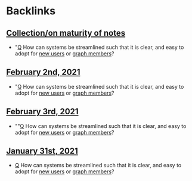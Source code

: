 
# Backlinks
## [Collection/on maturity of notes](<Collection/on maturity of notes.md>)
- "[Q](<Q.md>) How can systems be streamlined such that it is clear, and easy to adopt for [new users](<new users.md>) or [graph members](<graph members.md>)?

## [February 2nd, 2021](<February 2nd, 2021.md>)
- "[Q](<Q.md>) How can systems be streamlined such that it is clear, and easy to adopt for [new users](<new users.md>) or [graph members](<graph members.md>)?

## [February 3rd, 2021](<February 3rd, 2021.md>)
- ""[Q](<Q.md>) How can systems be streamlined such that it is clear, and easy to adopt for [new users](<new users.md>) or [graph members](<graph members.md>)?

## [January 31st, 2021](<January 31st, 2021.md>)
- [Q](<Q.md>) How can systems be streamlined such that it is clear, and easy to adopt for [new users](<new users.md>) or [graph members](<graph members.md>)?

